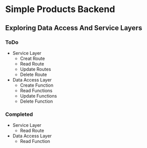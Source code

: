 # Simple Products Backend
## Exploring Data Access And Service Layers

### ToDo
- Service Layer
    - Creat Route
    - Read Route
    - Update Routes
    - Delete Route
- Data Access Layer
    - Create Function
    - Read Functions
    - Update Functions
    - Delete Function

### Completed
- Service Layer
    - Read Route
- Data Access Layer
    - Read Function

